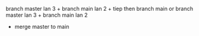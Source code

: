 
branch master lan 3 + branch main lan 2 + tiep then branch main
or 
branch master lan 3 + branch main lan 2 
+ merge master to main

